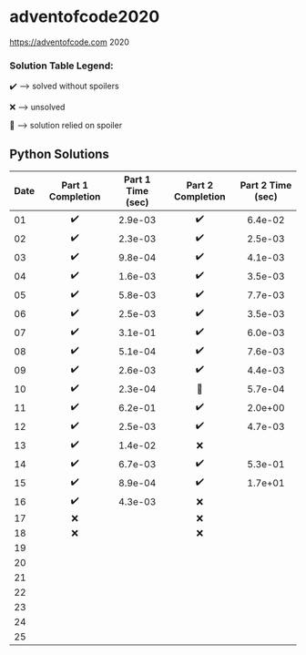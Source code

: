 # adventofcode2020
https://adventofcode.com 2020

### Solution Table Legend:
:heavy_check_mark: --> solved without spoilers

:x: --> unsolved

:pray: --> solution relied on spoiler

## Python Solutions

| Date           | Part 1 Completion    | Part 1 Time (sec)    | Part 2 Completion    | Part 2 Time (sec)    |
| :------------- | :------------------: | :------------------: | :------------------: | :------------------: |
| 01             | :heavy_check_mark:   | 2.9e-03              | :heavy_check_mark:   | 6.4e-02              |
| 02             | :heavy_check_mark:   | 2.3e-03              | :heavy_check_mark:   | 2.5e-03              |
| 03             | :heavy_check_mark:   | 9.8e-04              | :heavy_check_mark:   | 4.1e-03              |
| 04             | :heavy_check_mark:   | 1.6e-03              | :heavy_check_mark:   | 3.5e-03              |
| 05             | :heavy_check_mark:   | 5.8e-03              | :heavy_check_mark:   | 7.7e-03              |
| 06             | :heavy_check_mark:   | 2.5e-03              | :heavy_check_mark:   | 3.5e-03              |
| 07             | :heavy_check_mark:   | 3.1e-01              | :heavy_check_mark:   | 6.0e-03              |
| 08             | :heavy_check_mark:   | 5.1e-04              | :heavy_check_mark:   | 7.6e-03              |
| 09             | :heavy_check_mark:   | 2.6e-03              | :heavy_check_mark:   | 4.4e-03              |
| 10             | :heavy_check_mark:   | 2.3e-04              | :pray:               | 5.7e-04              |
| 11             | :heavy_check_mark:   | 6.2e-01              | :heavy_check_mark:   | 2.0e+00              |
| 12             | :heavy_check_mark:   | 2.5e-03              | :heavy_check_mark:   | 4.7e-03              |
| 13             | :heavy_check_mark:   | 1.4e-02              | :x:                  |                      |
| 14             | :heavy_check_mark:   | 6.7e-03              | :heavy_check_mark:   | 5.3e-01              |
| 15             | :heavy_check_mark:   | 8.9e-04              | :heavy_check_mark:   | 1.7e+01              |
| 16             | :heavy_check_mark:   | 4.3e-03              | :x:                  |                      |
| 17             | :x:                  |                      | :x:                  |                      |
| 18             | :x:                  |                      | :x:                  |                      |
| 19             |                      |                      |                      |                      |
| 20             |                      |                      |                      |                      |
| 21             |                      |                      |                      |                      |
| 22             |                      |                      |                      |                      |
| 23             |                      |                      |                      |                      |
| 24             |                      |                      |                      |                      |
| 25             |                      |                      |                      |                      |
